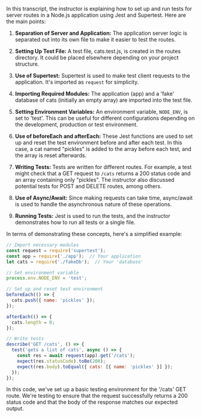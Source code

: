 In this transcript, the instructor is explaining how to set up and run tests for server routes in a Node.js application using Jest and Supertest. Here are the main points:

1. **Separation of Server and Application:** The application server logic is separated out into its own file to make it easier to test the routes.

2. **Setting Up Test File:** A test file, cats.test.js, is created in the routes directory. It could be placed elsewhere depending on your project structure.

3. **Use of Supertest:** Supertest is used to make test client requests to the application. It's imported as `request` for simplicity.

4. **Importing Required Modules:** The application (app) and a 'fake' database of cats (initially an empty array) are imported into the test file.

5. **Setting Environment Variables:** An environment variable, `NODE_ENV`, is set to 'test'. This can be useful for different configurations depending on the development, production or test environment.

6. **Use of beforeEach and afterEach:** These Jest functions are used to set up and reset the test environment before and after each test. In this case, a cat named "pickles" is added to the array before each test, and the array is reset afterwards.

7. **Writing Tests:** Tests are written for different routes. For example, a test might check that a GET request to `/cats` returns a 200 status code and an array containing only "pickles". The instructor also discussed potential tests for POST and DELETE routes, among others.

8. **Use of Async/Await:** Since making requests can take time, async/await is used to handle the asynchronous nature of these operations.

9. **Running Tests:** Jest is used to run the tests, and the instructor demonstrates how to run all tests or a single file.

In terms of demonstrating these concepts, here's a simplified example:

```javascript
// Import necessary modules
const request = require('supertest');
const app = require('./app');  // Your application
let cats = require('./fakeDb');  // Your 'database'

// Set environment variable
process.env.NODE_ENV = 'test';

// Set up and reset test environment
beforeEach(() => {
  cats.push({ name: 'pickles' });
});

afterEach(() => {
  cats.length = 0;
});

// Write tests
describe('GET /cats', () => {
  test('gets a list of cats', async () => {
    const res = await request(app).get('/cats');
    expect(res.statusCode).toBe(200);
    expect(res.body).toEqual({ cats: [{ name: 'pickles' }] });
  });
});
```

In this code, we've set up a basic testing environment for the '/cats' GET route. We're testing to ensure that the request successfully returns a 200 status code and that the body of the response matches our expected output.